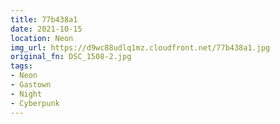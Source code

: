 ```yaml
---
title: 77b438a1
date: 2021-10-15
location: Neon
img_url: https://d9wc88udlq1mz.cloudfront.net/77b438a1.jpg
original_fn: DSC_1508-2.jpg
tags:
- Neon
- Gastown
- Night
- Cyberpunk
---
```

